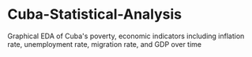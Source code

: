 # Cuba-Statistical-Analysis
Graphical EDA of Cuba's poverty, economic indicators including inflation rate, unemployment rate, migration rate, and GDP over time
